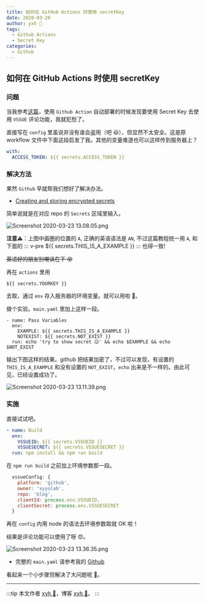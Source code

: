 ```yaml
---
title: 如何在 GitHub Actions 时使用 secretKey
date: 2020-03-20
author: yxh 🐸
tags:
  - Github Actions
  - Secret Key
categories:
  - Github
---
```


## 如何在 GitHub Actions 时使用 secretKey

### 问题

当我参考[这篇](https://www.lasy.site/views/%E5%89%8D%E7%AB%AF/%E4%BD%BF%E7%94%A8%20GitHub%20Actions%20%E8%87%AA%E5%8A%A8%E9%83%A8%E7%BD%B2%E5%8D%9A%E5%AE%A2.html)，使用 `Github Action` 自动部署的时候发现要使用 Secret Key 去使用 `VSSUE` 评论功能，我就犯愁了。

直接写在 `config` 里虽说并没有谁会盗用（吧 😃），但显然不太安全。这是原 workflow 文件中下面这段启发了我。其他的变量难道也可以这样传到服务器上？

```yaml
with:
  ACCESS_TOKEN: ${{ secrets.ACCESS_TOKEN }}
```

### 解决方法

果然 `Github` 早就帮我们想好了解决办法。

- [Creating and storing encrypted secrets](https://help.github.com/en/actions/configuring-and-managing-workflows/creating-and-storing-encrypted-secrets)

简单说就是在对应 repo 的 `Secrets` 区域里输入。

![Screenshot 2020-03-23 13.08.05.png](https://qiita-image-store.s3.ap-northeast-1.amazonaws.com/0/470919/6d81c510-7f25-a039-5087-f07854d6d75e.png)

**注意⚠️**：上图中画圈的位置的 `A`, 正确的英语语法是 `AN`, 不过这篇教程统一用 `A`, 和下面的
::: v-pre
${{ secrets.THIS_IS_A_EXAMPLE }}
:::
  也得一致!

~~英语好的朋友别嘲讽在下 😵~~

再在 `actions` 里用

```
${{ secrets.YOURKEY }}
```

去取，通过 `env` 存入服务器的环境变量。就可以用啦 👻。

做个实验。`main.yaml` 里加上这样一段。

```yaml{2,3,4}
- name: Pass Variables
  env:
    EXAMPLE: ${{ secrets.THIS_IS_A_EXAMPLE }}
    NOTEXIST: ${{ secrets.NOT_EXIST }}
  run: echo 'try to show secret 😉' && echo $EXAMPLE && echo $NOT_EXIST
```

输出下图这样的结果。github 把结果加密了，不过可以发现，有设置的 `THIS_IS_A_EXAMPLE` 和没有设置的 `NOT_EXIST`，`echo` 出来是不一样的。由此可见，已经设置成功了。

![Screenshot 2020-03-23 13.11.39.png](https://qiita-image-store.s3.ap-northeast-1.amazonaws.com/0/470919/e72b8478-89cb-6f45-f406-e6938f81e1c7.png)

### 实施

直接试试吧。

```yaml
- name: Build
  env:
    VSSUEID: ${{ secrets.VSSUEID }}
    VSSUESECRET: ${{ secrets.VSSUESECRET }}
  run: npm install && npm run build
```

在 `npm run build` 之前加上环境参数那一段。

```js
  vssueConfig: {
    platform: 'github',
    owner: 'xyyolab',
    repo: 'blog',
    clientId: process.env.VSSUEID,
    clientSecret: process.env.VSSUESECRET
  }
```

再在 `config` 内用 node 的语法去环境参数取就 OK 啦！

结果是评论功能可以使用了呀 😍。

![Screenshot 2020-03-23 13.36.35.png](https://qiita-image-store.s3.ap-northeast-1.amazonaws.com/0/470919/0a508150-59e8-948c-4601-b57012db2ed6.png)

- 完整的 `main.yaml` 请参考我的 [Github](https://github.com/xyyolab/blog/blob/master/.github/workflows/main.yml)

看起来一个小步骤但解决了大问题呢 💃。

---

:::tip
本文作者 [xyh 🐸](https://github.com/xyyolab)，博客 [xyh 🐸](https://blog.xyyolab.com)。
:::
